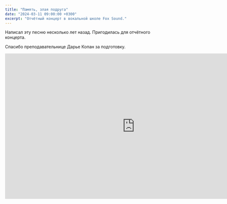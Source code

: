```yaml
---
title: "Память, злая подруга"
date: "2024-03-11 09:00:00 +0300"
excerpt: "Отчётный концерт в вокальной школе Fox Sound."
---
```


Написал эту песню несколько лет назад. Пригодилась для отчётного концерта.

Спасибо преподавательнице Дарье Копан за подготовку.

<div class="video-wrapper">
    <iframe src="https://vk.com/video_ext.php?oid=746350732&id=456239049&hd=2" width="853" height="480" allow="autoplay; encrypted-media; fullscreen; picture-in-picture;" frameborder="0" allowfullscreen></iframe>
</div>
